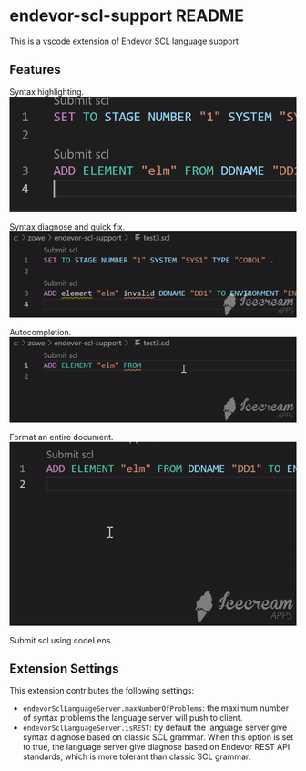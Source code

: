 # endevor-scl-support README

This is a vscode extension of Endevor SCL language support

## Features

Syntax highlighting.
![Syntax highlighting](image/hilight.png)

Syntax diagnose and quick fix.
![Syntax diagnose](image/syntax.gif)

Autocompletion.
![autocomplete](image/autocompletion.gif)

Format an entire document.
![format](image/format.gif)

Submit scl using codeLens.

## Extension Settings

This extension contributes the following settings:

* `endevorSclLanguageServer.maxNumberOfProblems`: the maximum number of syntax problems the language server will push to client.
* `endevorSclLanguageServer.isREST`: by default the language server give syntax diagnose based on classic SCL grammar. When this option is set to true, the language server give diagnose based on Endevor REST API standards, which is more tolerant than classic SCL grammar.
